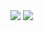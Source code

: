 
<img src="https://capsule-render.vercel.app/api?type=transparent&color=auto&height=200&section=header&text=WelcomeMy&fontSize=90" />

<img src="https://capsule-render.vercel.app/api?type=wave&color=auto&height=300&section=header&text=capsule%20render&fontSize=90" />
